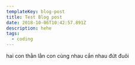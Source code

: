 ```yaml
---
templateKey: blog-post
title: Test Blog post
date: 2018-10-06T10:42:57.891Z
description: hehe
tags:
  - coding
---
```

hai con thằn lằn con cùng nhau cắn nhau đứt đuôi
